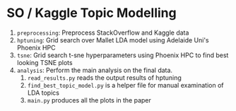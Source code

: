 # SO / Kaggle Topic Modelling

1. `preprocessing`: Preprocess StackOverflow and Kaggle data
2. `hptuning`: Grid search over Mallet LDA model using Adelaide Uni's Phoenix HPC
3. `tsne`: Grid search t-sne hyperparameters using Phoenix HPC to find best looking TSNE plots
4. `analysis`: Perform the main analysis on the final data.
   1. `read_results.py` reads the output results of hptuning
   2. `find_best_topic_model.py` is a helper file for manual examination of LDA topics
   3. `main.py` produces all the plots in the paper




